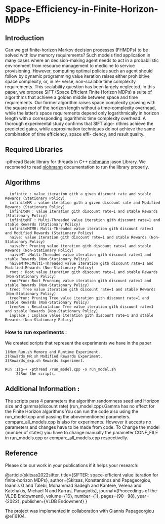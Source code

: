 # Space-Efficiency-in-Finite-Horizon-MDPs
## **Introduction**
Can we get finite-horizon Markov decision processes (FHMDPs)
to be solved with low memory requirements? Such models find
application in many cases where an decision-making agent needs
to act in a probabilistic environment from resource management
to medicine to service provisioning. However, computing optimal
policies such an agent should follow by dynamic programming
value iteration raises either prohibitive space complexity, or, in re-
verse, non-scalable time complexity requirements. This scalability
question has been largely neglected. In this paper, we propose SIFT
(Space Efficient Finite Horizon MDPs) a suite of algorithms that
achieve a golden middle between space and time requirements. Our
former algorithm raises space complexity growing with the square
root of the horizon length without a time-complexity overhead,
while the latter’s space requirements depend only logarithmically
in horizon length with a corresponding logarithmic time complexity
overhead. A thorough experimental study confirms that SIFT algo-
rithms achieve the predicted gains, while approximation techniques
do not achieve the same combination of time efficiency, space effi-
ciency, and result quality.
## Required Libraries
-pthread Basic library for threads in C++
[nlohmann](https://github.com/nlohmann/json) jason Library. We recomend to read [nlohmann](https://github.com/nlohmann/json) documentation to run the library properly.
## Algorithms 
      infinite : value iteration gith a given discount rate and stable Rewards (Stationary Policy)
      infiniteMR : value iteration gith a given discount rate and Modified Rewards (Stationary Policy)
      infiniteM : value iteration gith discount rate=1 and stable Rewards (Stationary Policy)
      infiniteMT : Multi-Threaded value iteration gith discount rate=1 and stable Rewards (Stationary Policy)
      infiniteMTMR: Multi-Threaded value iteration gith discount rate=1 and Modified Rewards (Stationary Policy)
      naive: value iteration gith discount rate=1 and stable Rewards (Non-Stationary Policy)
      naivePr: Pruning value iteration gith discount rate=1 and stable Rewards (Non-Stationary Policy)
      naiveMT :Multi-Threaded value iteration gith discount rate=1 and stable Rewards (Non-Stationary Policy)
      naiveMTMR:Multi-Threaded value iteration gith discount rate=1 and Modified Rewards (Non-Stationary Policy)
      root : Root value iteration gith discount rate=1 and stable Rewards (Non-Stationary Policy)
      rootPrun: Root Prunning value iteration gith discount rate=1 and stable Rewards (Non-Stationary Policy)
      tree: Tree value iteration gith discount rate=1 and stable Rewards (Non-Stationary Policy)
      treePrun: Pruning Tree value iteration gith discount rate=1 and stable Rewards (Non-Stationary Policy)
      treeRec : Recalculation Tree value iteration gith discount rate=1 and stable Rewards (Non-Stationary Policy)
      inplace : Inplace value iteration gith discount rate=1 and stable Rewards (Non-Stationary Policy)

### How to run experiments :
We created scripts that represent the experiments we have in the paper
```shell
1)Mem_Run.sh Memory and Runtime Experiment. 
2)Rewards_MR.sh Modified Rewards Experiment. 
3)Rewards_exp.sh Rewards Experiment. 

Run :1)g++ -pthread /run_model.cpp -o run_model.sh 
     2)Run the scripts.
```
## Additional Information : 

  The scripts pass 4 parameters the algorithm,randomness seed and Horizon size and gamma(discount rate) (run_model.cpp).Gamma has no effect for the Finite Horizon algorithms
  You can run the code also using the run_model.cpp and passing the abovementioned parameters.
  compare_all_models.cpp is also for experiments. However it accepts no parameters and changes have to be made from code.
  To Change the model (number of states) you have to change manually the parameter CONF_FILE in run_models.cpp or compare_all_models.cpp respectivelly.

## Reference

Please cite our work in your publications if it helps your research:

@article{skitsas2022sifter,
  title={SIFTER: space-efficient value iteration for finite-horizon MDPs},
  author={Skitsas, Konstantinos and Papageorgiou, Ioannis G and Talebi, Mohammad Sadegh and Kantere, Verena and Katehakis, Michael N and Karras, Panagiotis},
  journal={Proceedings of the VLDB Endowment},
  volume={16},
  number={1},
  pages={90--98},
  year={2022},
  publisher={VLDB Endowment}
}

The project was implemented in collaboration with Giannis Papageorgiou @el16104.
